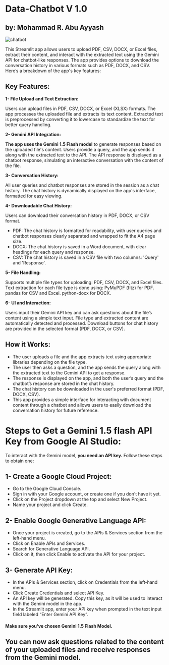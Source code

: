 # Data-Chatbot V 1.0
## by: Mohammad R. Abu Ayyash

![chatbot](https://github.com/user-attachments/assets/a4765f6f-363b-4b96-8f70-0e8c46a815a6)


This Streamlit app allows users to upload PDF, CSV, DOCX, or Excel files, extract their content, and interact with the extracted text using the Gemini API for chatbot-like responses. The app provides options to download the conversation history in various formats such as PDF, DOCX, and CSV. Here’s a breakdown of the app's key features:

## Key Features:

**1- File Upload and Text Extraction:**

Users can upload files in PDF, CSV, DOCX, or Excel (XLSX) formats.
The app processes the uploaded file and extracts its text content.
Extracted text is preprocessed by converting it to lowercase to standardize the text for better query handling.

**2- Gemini API Integration:**

**The app uses the Gemini 1.5 Flash model** to generate responses based on the uploaded file's content.
Users provide a query, and the app sends it along with the extracted text to the API.
The API response is displayed as a chatbot response, simulating an interactive conversation with the content of the file.

**3- Conversation History:**

All user queries and chatbot responses are stored in the session as a chat history.
The chat history is dynamically displayed on the app's interface, formatted for easy viewing.

**4- Downloadable Chat History:**

Users can download their conversation history in PDF, DOCX, or CSV format.

* PDF: The chat history is formatted for readability, with user queries and chatbot responses clearly separated and wrapped to fit the A4 page size.
* DOCX: The chat history is saved in a Word document, with clear headings for each query and response.
* CSV: The chat history is saved in a CSV file with two columns: 'Query' and 'Response'.

**5- File Handling:**

Supports multiple file types for uploading: PDF, CSV, DOCX, and Excel files.
Text extraction for each file type is done using:
PyMuPDF (fitz) for PDF.
pandas for CSV and Excel.
python-docx for DOCX.

**6- UI and Interaction:**

Users input their Gemini API key and can ask questions about the file’s content using a simple text input.
File type and extracted content are automatically detected and processed.
Download buttons for chat history are provided in the selected format (PDF, DOCX, or CSV).

## How it Works:

* The user uploads a file and the app extracts text using appropriate libraries depending on the file type.
* The user then asks a question, and the app sends the query along with the extracted text to the Gemini API to get a response.
* The response is displayed on the app, and both the user’s query and the chatbot’s response are stored in the chat history.
* The chat history can be downloaded in the user's preferred format (PDF, DOCX, CSV).
* This app provides a simple interface for interacting with document content through a chatbot and allows users to easily download the conversation history for future reference.

# Steps to Get a Gemini 1.5 flash API Key from Google AI Studio:
To interact with the Gemini model, **you need an API key.** Follow these steps to obtain one:

## 1- Create a Google Cloud Project:

* Go to the Google Cloud Console.
* Sign in with your Google account, or create one if you don't have it yet.
* Click on the Project dropdown at the top and select New Project.
* Name your project and click Create.

## 2- Enable Google Generative Language API:

* Once your project is created, go to the APIs & Services section from the left-hand menu.
* Click on Enable APIs and Services.
* Search for Generative Language API.
* Click on it, then click Enable to activate the API for your project.

## 3- Generate API Key:

* In the APIs & Services section, click on Credentials from the left-hand menu.
* Click Create Credentials and select API Key.
* An API key will be generated. Copy this key, as it will be used to interact with the Gemini model in the app.
* In the Streamlit app, enter your API key when prompted in the text input field labeled “Enter Gemini API Key”.

#### Make sure you've chosen Gemini 1.5 Flash Model.

## You can now ask questions related to the content of your uploaded files and receive responses from the Gemini model.

